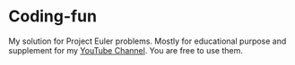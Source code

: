 # Coding-fun
My solution for Project Euler problems.
Mostly for educational purpose and supplement for my [YouTube Channel](https://www.youtube.com/channel/UCWIxTRsj_89XNhlKMdwR-vw). You are free to use them.
